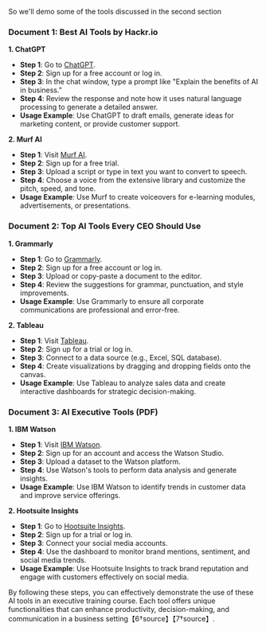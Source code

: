 So we'll demo some of the tools discussed in the second section

### Document 1: Best AI Tools by Hackr.io
**1. ChatGPT**
   - **Step 1**: Go to [ChatGPT](https://chat.openai.com).
   - **Step 2**: Sign up for a free account or log in.
   - **Step 3**: In the chat window, type a prompt like "Explain the benefits of AI in business."
   - **Step 4**: Review the response and note how it uses natural language processing to generate a detailed answer.
   - **Usage Example**: Use ChatGPT to draft emails, generate ideas for marketing content, or provide customer support.

**2. Murf AI**
   - **Step 1**: Visit [Murf AI](https://murf.ai).
   - **Step 2**: Sign up for a free trial.
   - **Step 3**: Upload a script or type in text you want to convert to speech.
   - **Step 4**: Choose a voice from the extensive library and customize the pitch, speed, and tone.
   - **Usage Example**: Use Murf to create voiceovers for e-learning modules, advertisements, or presentations.

### Document 2: Top AI Tools Every CEO Should Use
**1. Grammarly**
   - **Step 1**: Go to [Grammarly](https://www.grammarly.com).
   - **Step 2**: Sign up for a free account or log in.
   - **Step 3**: Upload or copy-paste a document to the editor.
   - **Step 4**: Review the suggestions for grammar, punctuation, and style improvements.
   - **Usage Example**: Use Grammarly to ensure all corporate communications are professional and error-free.

**2. Tableau**
   - **Step 1**: Visit [Tableau](https://www.tableau.com).
   - **Step 2**: Sign up for a trial or log in.
   - **Step 3**: Connect to a data source (e.g., Excel, SQL database).
   - **Step 4**: Create visualizations by dragging and dropping fields onto the canvas.
   - **Usage Example**: Use Tableau to analyze sales data and create interactive dashboards for strategic decision-making.

### Document 3: AI Executive Tools (PDF)
**1. IBM Watson**
   - **Step 1**: Visit [IBM Watson](https://www.ibm.com/watson).
   - **Step 2**: Sign up for an account and access the Watson Studio.
   - **Step 3**: Upload a dataset to the Watson platform.
   - **Step 4**: Use Watson's tools to perform data analysis and generate insights.
   - **Usage Example**: Use IBM Watson to identify trends in customer data and improve service offerings.

**2. Hootsuite Insights**
   - **Step 1**: Go to [Hootsuite Insights](https://hootsuite.com/platform/hootsuite-insights).
   - **Step 2**: Sign up for a trial or log in.
   - **Step 3**: Connect your social media accounts.
   - **Step 4**: Use the dashboard to monitor brand mentions, sentiment, and social media trends.
   - **Usage Example**: Use Hootsuite Insights to track brand reputation and engage with customers effectively on social media.

By following these steps, you can effectively demonstrate the use of these AI tools in an executive training course. Each tool offers unique functionalities that can enhance productivity, decision-making, and communication in a business setting【6†source】【7†source】.
